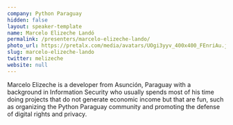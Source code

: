```yaml
---
company: Python Paraguay
hidden: false
layout: speaker-template
name: Marcelo Elizeche Landó
permalink: /presenters/marcelo-elizeche-lando/
photo_url: https://pretalx.com/media/avatars/UOgi3yyv_400x400_FEnriAu.jpg
slug: marcelo-elizeche-lando
twitter: melizeche
website: null
---
```


Marcelo Elizeche is a developer from Asunción, Paraguay with a background in Information Security who usually spends most of his time doing projects that do not generate economic income but that are fun, such as organizing the Python Paraguay community and promoting the defense of digital rights and privacy.
